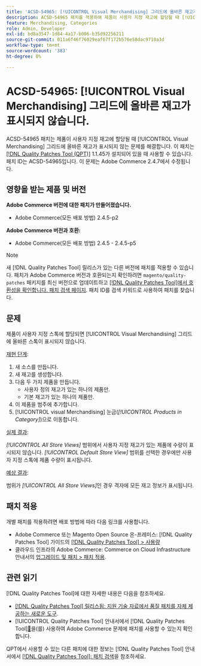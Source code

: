 ```yaml
---
title: 'ACSD-54965: [!UICONTROL Visual Merchandising] 그리드에 올바른 재고가 표시되지 않습니다.'
description: ACSD-54965 패치를 적용하여 제품이 사용자 지정 재고에 할당될 때 [!UICONTROL Visual Merchandising] 그리드에 올바른 재고가 표시되지 않는 Adobe Commerce 문제를 수정하십시오.
feature: Merchandising, Categories
role: Admin, Developer
exl-id: bd8a3547-1d84-4a17-b006-b35d92256211
source-git-commit: 011a6f46f76029eaf67f172b576e58dac9710a3d
workflow-type: tm+mt
source-wordcount: '383'
ht-degree: 0%

---
```


# ACSD-54965: [!UICONTROL Visual Merchandising] 그리드에 올바른 재고가 표시되지 않습니다.

ACSD-54965 패치는 제품이 사용자 지정 재고에 할당될 때 [!UICONTROL Visual Merchandising] 그리드에 올바른 재고가 표시되지 않는 문제를 해결합니다. 이 패치는 [[!DNL Quality Patches Tool (QPT)]](https://experienceleague.adobe.com/en/docs/commerce-operations/tools/quality-patches-tool/quality-patches-tool-to-self-serve-quality-patches) 1.1.45가 설치되어 있을 때 사용할 수 있습니다. 패치 ID는 ACSD-54965입니다. 이 문제는 Adobe Commerce 2.4.7에서 수정됩니다.

## 영향을 받는 제품 및 버전

**Adobe Commerce 버전에 대한 패치가 만들어졌습니다.**

* Adobe Commerce(모든 배포 방법) 2.4.5-p2

**Adobe Commerce 버전과 호환:**

* Adobe Commerce(모든 배포 방법) 2.4.5 - 2.4.5-p5

>[!NOTE]
>
>새 [!DNL Quality Patches Tool] 릴리스가 있는 다른 버전에 패치를 적용할 수 있습니다. 패치가 Adobe Commerce 버전과 호환되는지 확인하려면 `magento/quality-patches` 패키지를 최신 버전으로 업데이트하고 [[!DNL Quality Patches Tool]에서 호환성을 확인합니다. 패치 검색 페이지](https://experienceleague.adobe.com/tools/commerce-quality-patches/index.html). 패치 ID를 검색 키워드로 사용하여 패치를 찾습니다.

## 문제

제품이 사용자 지정 스톡에 할당되면 [!UICONTROL Visual Merchandising] 그리드에 올바른 스톡이 표시되지 않습니다.

<u>재현 단계</u>:

1. 새 소스를 만듭니다.
1. 새 재고를 생성합니다.
1. 다음 두 가지 제품을 만듭니다.
   * 사용자 정의 재고가 있는 하나의 제품만.
   * 기본 재고가 있는 하나의 제품만.
1. 이 제품을 범주에 추가합니다.
1. [!UICONTROL visual Merchandising] 눈금(*[!UICONTROL Products in Category]*)으로 이동합니다.

<u>실제 결과</u>:

*[!UICONTROL All Store Views]* 범위에서 사용자 지정 재고가 있는 제품에 수량이 표시되지 않습니다. *[!UICONTROL Default Store View]* 범위를 선택한 경우에만 사용자 지정 스톡에 제품 수량이 표시됩니다.

<u>예상 결과</u>:

범위가 *[!UICONTROL All Store Views]*&#x200B;인 경우 격자에 모든 재고 정보가 표시됩니다.

## 패치 적용

개별 패치를 적용하려면 배포 방법에 따라 다음 링크를 사용합니다.

* Adobe Commerce 또는 Magento Open Source 온-프레미스: [!DNL Quality Patches Tool] 가이드의 [[!DNL Quality Patches Tool] > 사용량](/help/tools/quality-patches-tool/usage.md)
* 클라우드 인프라의 Adobe Commerce: Commerce on Cloud Infrastructure 안내서의 [업그레이드 및 패치 > 패치 적용](https://experienceleague.adobe.com/docs/commerce-cloud-service/user-guide/develop/upgrade/apply-patches.html).

## 관련 읽기

[!DNL Quality Patches Tool]에 대한 자세한 내용은 다음을 참조하세요.

* [[!DNL Quality Patches Tool] 릴리스됨: 지원 기술 자료에서 품질 패치를 자체 제공하는 새로운 도구](https://experienceleague.adobe.com/en/docs/commerce-operations/tools/quality-patches-tool/quality-patches-tool-to-self-serve-quality-patches).
* [!UICONTROL Quality Patches Tool] 안내서에서  [!DNL Quality Patches Tool][&#128279;](/help/tools/quality-patches-tool/patches-available-in-qpt/check-patch-for-magento-issue-with-magento-quality-patches.md)을(를) 사용하여 Adobe Commerce 문제에 패치를 사용할 수 있는지 확인합니다.


QPT에서 사용할 수 있는 다른 패치에 대한 정보는 [!DNL Quality Patches Tool] 안내서에서 [[!DNL Quality Patches Tool]: 패치 검색](https://experienceleague.adobe.com/tools/commerce-quality-patches/index.html)을 참조하세요.
